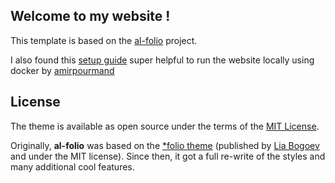 ## Welcome to my website !
This template is based on the [al-folio](https://github.com/alshedivat/al-folio) project.

I also found this [setup guide](https://amirpourmand.ir/posts/2022/al-folio-jekyll-website/) super helpful to run the website locally using docker by [amirpourmand](https://amirpourmand.ir/)


## License
The theme is available as open source under the terms of the [MIT License](https://github.com/alshedivat/al-folio/blob/master/LICENSE).

Originally, **al-folio** was based on the [\*folio theme](https://github.com/bogoli/-folio) (published by [Lia Bogoev](https://liabogoev.com) and under the MIT license). Since then, it got a full re-write of the styles and many additional cool features.
